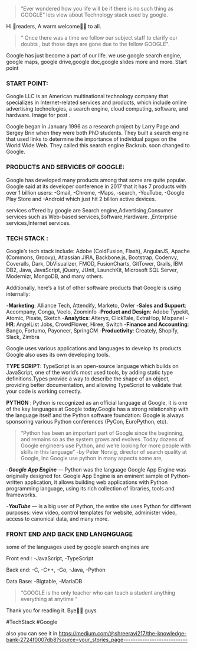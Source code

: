 > “Ever wondered how you life will be if there is no such thing as GOOGLE” lets view about Technology stack used by google.

Hi 🙋readers, A warm welcome🙏🏻 to all.

> " Once there was a time we follow our subject staff to clarify our doubts , but those days are gone due to the fellow GOOGLE".

Google has just become a part of our life. we use google search engine, google maps, google drive,google doc,google slides more and more.
Start point

### START POINT: 

Google LLC is an American multinational technology company that specializes in Internet-related services and products, which include online advertising technologies, a search engine, cloud computing, software, and hardware.
Image for post . 

Google began in January 1996 as a research project by Larry Page and Sergey Brin when they were both PhD students. They built a search engine that used links to determine the importance of individual pages on the World Wide Web. They called this search engine Backrub. soon changed to Google.


### PRODUCTS AND SERVICES OF GOOGLE:

Google has developed many products among that some are quite popular. Google said at its developer conference in 2017 that it has 7 products with over 1 billion users:
-Gmail,
-Chrome,
-Maps,
-search,
-YouTube,
-Google Play Store and
-Android
which just hit 2 billion active devices.

services offered by google are Search engine,Advertising,Consumer services such as Web-based services,Software,Hardware. ,Enterprise services,Internet services.


### TECH STACK :

Google’s tech stack include: Adobe (ColdFusion, Flash), AngularJS, Apache (Commons, Groovy), Atlassian JIRA, Backbone.js, Bootstrap, Codenvy, Coveralls, Dark, DbVisualizer, FMOD, FusionCharts, GitTower, Grails, IBM DB2, Java, JavaScript, jQuery, JUnit, LaunchKit, Microsoft SQL Server, Modernizr, MongoDB, and many others.

Additionally, here’s a list of other software products that Google is using internally:

-**Marketing**: Alliance Tech, Attendify, Marketo, Owler
-**Sales and Support**: Accompany, Conga, Veelo, Zoominfo
-**Product and Design**: Adobe Typekit, Atomic, Pixate, Sketch
-**Analytics**: Alteryx, ClickTale, ExtraHop, Mixpanel
-**HR**: AngelList Jobs, CrowdFlower, Hiree, Switch
-**Finance and Accounting**: Bango, Fortumo, Payoneer, SpringCM
-**Productivity**: Creately, Shopify, Slack, Zimbra

Google uses various applications and languages to develop its products. Google also uses its own developing tools.

**TYPE SCRIPT**: TypeScript is an open-source language which builds on JavaScript, one of the world’s most used tools, by adding static type definitions.Types provide a way to describe the shape of an object, providing better documentation, and allowing TypeScript to validate that your code is working correctly.

**PYTHON** : Python is recognized as an official language at Google, it is one of the key languages at Google today.Google has a strong relationship with the language itself and the Python software foundation: Google is always sponsoring various Python conferences (PyCon, EuroPython, etc).

> “Python has been an important part of Google since the beginning, and remains so as the system grows and evolves. Today dozens of Google engineers use Python, and we’re looking for more people with skills in this language” -by Peter Norvig, director of search quality at Google, Inc
Google use python in many aspects some are, 

-***Google App Engine*** — Python was the language Google App Engine was originally designed for. Google App Engine is an eminent sample of Python-written application, it allows building web applications with Python programming language, using its rich collection of libraries, tools and frameworks.

-***YouTube*** — is a big user of Python, the entire site uses Python for different purposes: view video, control templates for website, administer video, access to canonical data, and many more.

### FRONT END AND BACK END LANGNGUAGE

some of the languages used by google search engines are

Front end :
-JavaScript,
-TypeScript

Back end:
-C,
-C++,
-Go,
-Java,
-Python

Data Base:
-Bigtable,
-MariaDB

>“GOOGLE is the only teacher who can teach a student anything everything at anytime “
 
 
 Thank you for reading it. Bye🖐🏻 guys

#TechStack #Google

also you can see it in https://medium.com/@shreeravi217/the-knowledge-bank-2724f0007db8?source=your_stories_page---------------------------
